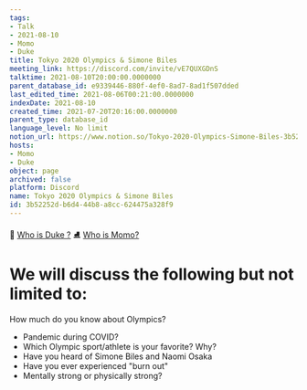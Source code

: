 ```yaml
---
tags:
- Talk
- 2021-08-10
- Momo
- Duke
title: Tokyo 2020 Olympics & Simone Biles
meeting_link: https://discord.com/invite/vE7QUXGDnS
talktime: 2021-08-10T20:00:00.0000000
parent_database_id: e9339446-880f-4ef0-8ad7-8ad1f507dded
last_edited_time: 2021-08-06T00:21:00.0000000
indexDate: 2021-08-10
created_time: 2021-07-20T20:16:00.0000000
parent_type: database_id
language_level: No limit
notion_url: https://www.notion.so/Tokyo-2020-Olympics-Simone-Biles-3b52252db6d444b8a8cc624475a328f9
hosts:
- Momo
- Duke
object: page
archived: false
platform: Discord
name: Tokyo 2020 Olympics & Simone Biles
id: 3b52252d-b6d4-44b8-a8cc-624475a328f9
---
```



👑   [Who is Duke ?](/e0958ccc596f4efea798c99507f0f16e) 
⛸️  [Who is Momo?](/23f0f26c7f1547c0b08477c0c6f1f461) 

# We will discuss the following but not limited to:
How much do you know about Olympics?
   - Pandemic during COVID?
   - Which Olympic sport/athlete is your favorite? Why?
   - Have you heard of Simone Biles and Naomi Osaka
   - Have you ever experienced "burn out"
   - Mentally strong or physically strong?




